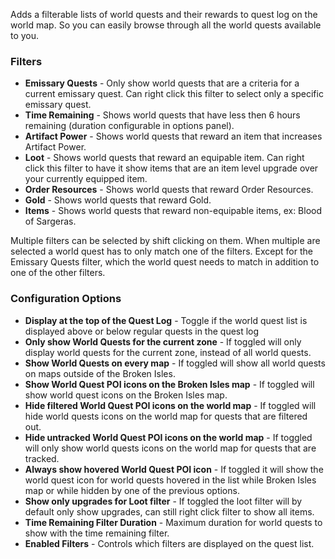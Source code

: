 Adds a filterable lists of world quests and their rewards to quest log on the world map. So you can easily browse through all the world quests available to you.

### Filters

* __Emissary Quests__ - Only show world quests that are a criteria for a current emissary quest. Can right click this filter to select only a specific emissary quest.
* __Time Remaining__ - Shows world quests that have less then 6 hours remaining (duration configurable in options panel).
* __Artifact Power__ - Shows world quests that reward an item that increases Artifact Power.
* __Loot__ - Shows world quests that reward an equipable item. Can right click this filter to have it show items that are an item level upgrade over your currently equipped item.
* __Order Resources__ - Shows world quests that reward Order Resources.
* __Gold__ - Shows world quests that reward Gold.
* __Items__ - Shows world quests that reward non-equipable items, ex: Blood of Sargeras.

Multiple filters can be selected by shift clicking on them. When multiple are selected a world quest has to only match one of the filters. Except for the Emissary Quests filter, which the world quest needs to match in addition to one of the other filters.

### Configuration Options

* __Display at the top of the Quest Log__ - Toggle if the world quest list is displayed above or below regular quests in the quest log
* __Only show World Quests for the current zone__ - If toggled will only display world quests for the current zone, instead of all world quests.
* __Show World Quests on every map__ - If toggled will show all world quests on maps outside of the Broken Isles.
* __Show World Quest POI icons on the Broken Isles map__ - If toggled will show world quest icons on the Broken Isles map.
* __Hide filtered World Quest POI icons on the world map__ - If toggled will hide world quests icons on the world map for quests that are filtered out.
* __Hide untracked World Quest POI icons on the world map__ - If toggled will only show world quests icons on the world map for quests that are tracked.
* __Always show hovered World Quest POI icon__ - If toggled it will show the world quest icon for world quests hovered in the list while Broken Isles map or while hidden by one of the previous options.
* __Show only upgrades for Loot filter__ - If toggled the loot filter will by default only show upgrades, can still right click filter to show all items.
* __Time Remaining Filter Duration__ - Maximum duration for world quests to show with the time remaining filter.
* __Enabled Filters__ - Controls which filters are displayed on the quest list.
